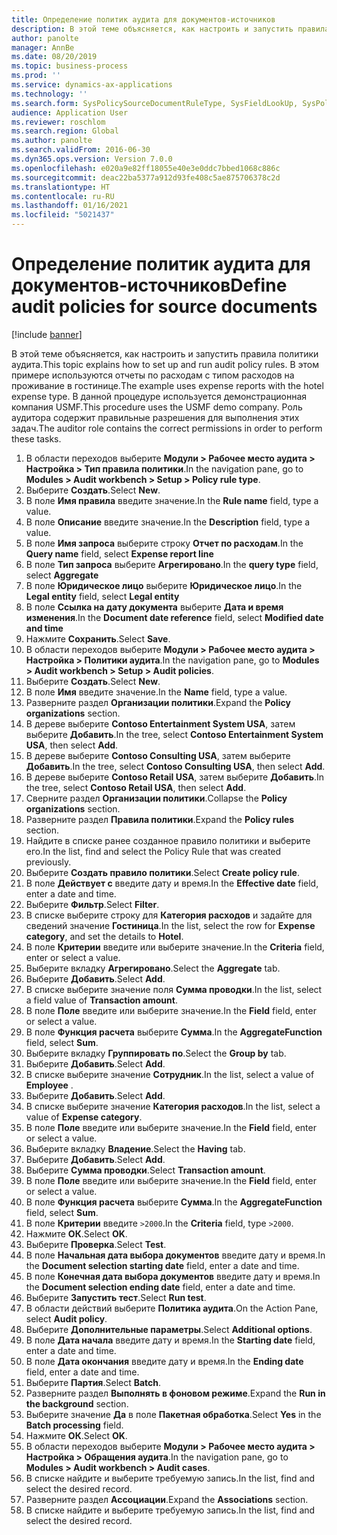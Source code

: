 ```yaml
---
title: Определение политик аудита для документов-источников
description: В этой теме объясняется, как настроить и запустить правила политики аудита.
author: panolte
manager: AnnBe
ms.date: 08/20/2019
ms.topic: business-process
ms.prod: ''
ms.service: dynamics-ax-applications
ms.technology: ''
ms.search.form: SysPolicySourceDocumentRuleType, SysFieldLookUp, SysPolicyListPage, SysPolicy, AuditPolicyRule, SysQueryForm, SysQueryFieldLookUp, AuditPolicyDateSelection, AuditPolicyAdditionalOption, BatchJob, CaseDetail
audience: Application User
ms.reviewer: roschlom
ms.search.region: Global
ms.author: panolte
ms.search.validFrom: 2016-06-30
ms.dyn365.ops.version: Version 7.0.0
ms.openlocfilehash: e020a9e82ff18055e40e3e0ddc7bbed1068c886c
ms.sourcegitcommit: deac22ba5377a912d93fe408c5ae875706378c2d
ms.translationtype: HT
ms.contentlocale: ru-RU
ms.lasthandoff: 01/16/2021
ms.locfileid: "5021437"
---
```

# <a name="define-audit-policies-for-source-documents"></a><span data-ttu-id="19775-103">Определение политик аудита для документов-источников</span><span class="sxs-lookup"><span data-stu-id="19775-103">Define audit policies for source documents</span></span>

[!include [banner](../../includes/banner.md)]

<span data-ttu-id="19775-104">В этой теме объясняется, как настроить и запустить правила политики аудита.</span><span class="sxs-lookup"><span data-stu-id="19775-104">This topic explains how to set up and run audit policy rules.</span></span> <span data-ttu-id="19775-105">В этом примере используются отчеты по расходам с типом расходов на проживание в гостинице.</span><span class="sxs-lookup"><span data-stu-id="19775-105">The example uses expense reports with the hotel expense type.</span></span> <span data-ttu-id="19775-106">В данной процедуре используется демонстрационная компания USMF.</span><span class="sxs-lookup"><span data-stu-id="19775-106">This procedure uses the USMF demo company.</span></span> <span data-ttu-id="19775-107">Роль аудитора содержит правильные разрешения для выполнения этих задач.</span><span class="sxs-lookup"><span data-stu-id="19775-107">The auditor role contains the correct permissions in order to perform these tasks.</span></span>

1. <span data-ttu-id="19775-108">В области переходов выберите **Модули > Рабочее место аудита > Настройка > Тип правила политики**.</span><span class="sxs-lookup"><span data-stu-id="19775-108">In the navigation pane, go to **Modules > Audit workbench > Setup > Policy rule type**.</span></span>
2. <span data-ttu-id="19775-109">Выберите **Создать**.</span><span class="sxs-lookup"><span data-stu-id="19775-109">Select **New**.</span></span>
3. <span data-ttu-id="19775-110">В поле **Имя правила** введите значение.</span><span class="sxs-lookup"><span data-stu-id="19775-110">In the **Rule name** field, type a value.</span></span>
4. <span data-ttu-id="19775-111">В поле **Описание** введите значение.</span><span class="sxs-lookup"><span data-stu-id="19775-111">In the **Description** field, type a value.</span></span>
5. <span data-ttu-id="19775-112">В поле **Имя запроса** выберите строку **Отчет по расходам**.</span><span class="sxs-lookup"><span data-stu-id="19775-112">In the **Query name** field, select **Expense report line**</span></span>
6. <span data-ttu-id="19775-113">В поле **Тип запроса** выберите **Агрегировано**.</span><span class="sxs-lookup"><span data-stu-id="19775-113">In the **query type** field, select **Aggregate**</span></span>
7. <span data-ttu-id="19775-114">В поле **Юридическое лицо** выберите **Юридическое лицо**.</span><span class="sxs-lookup"><span data-stu-id="19775-114">In the **Legal entity** field, select **Legal entity**</span></span>
8. <span data-ttu-id="19775-115">В поле **Ссылка на дату документа** выберите **Дата и время изменения**.</span><span class="sxs-lookup"><span data-stu-id="19775-115">In the **Document date reference** field, select **Modified date and time**</span></span>
9. <span data-ttu-id="19775-116">Нажмите **Сохранить**.</span><span class="sxs-lookup"><span data-stu-id="19775-116">Select **Save**.</span></span>
10. <span data-ttu-id="19775-117">В области переходов выберите **Модули > Рабочее место аудита > Настройка > Политики аудита**.</span><span class="sxs-lookup"><span data-stu-id="19775-117">In the navigation pane, go to **Modules > Audit workbench > Setup > Audit policies**.</span></span>
11. <span data-ttu-id="19775-118">Выберите **Создать**.</span><span class="sxs-lookup"><span data-stu-id="19775-118">Select **New**.</span></span>
12. <span data-ttu-id="19775-119">В поле **Имя** введите значение.</span><span class="sxs-lookup"><span data-stu-id="19775-119">In the **Name** field, type a value.</span></span>
13. <span data-ttu-id="19775-120">Разверните раздел **Организации политики**.</span><span class="sxs-lookup"><span data-stu-id="19775-120">Expand the **Policy organizations** section.</span></span>
14. <span data-ttu-id="19775-121">В дереве выберите **Contoso Entertainment System USA**, затем выберите **Добавить**.</span><span class="sxs-lookup"><span data-stu-id="19775-121">In the tree, select **Contoso Entertainment System USA**, then select **Add**.</span></span>
15. <span data-ttu-id="19775-122">В дереве выберите **Contoso Consulting USA**, затем выберите **Добавить**.</span><span class="sxs-lookup"><span data-stu-id="19775-122">In the tree, select **Contoso Consulting USA**, then select **Add**.</span></span>
16. <span data-ttu-id="19775-123">В дереве выберите **Contoso Retail USA**, затем выберите **Добавить**.</span><span class="sxs-lookup"><span data-stu-id="19775-123">In the tree, select **Contoso Retail USA**, then select **Add**.</span></span>
17. <span data-ttu-id="19775-124">Сверните раздел **Организации политики**.</span><span class="sxs-lookup"><span data-stu-id="19775-124">Collapse the **Policy organizations** section.</span></span>
18. <span data-ttu-id="19775-125">Разверните раздел **Правила политики**.</span><span class="sxs-lookup"><span data-stu-id="19775-125">Expand the **Policy rules** section.</span></span>
19. <span data-ttu-id="19775-126">Найдите в списке ранее созданное правило политики и выберите его.</span><span class="sxs-lookup"><span data-stu-id="19775-126">In the list, find and select the Policy Rule that was created previously.</span></span>
20. <span data-ttu-id="19775-127">Выберите **Создать правило политики**.</span><span class="sxs-lookup"><span data-stu-id="19775-127">Select **Create policy rule**.</span></span>
21. <span data-ttu-id="19775-128">В поле **Действует с** введите дату и время.</span><span class="sxs-lookup"><span data-stu-id="19775-128">In the **Effective date** field, enter a date and time.</span></span>
22. <span data-ttu-id="19775-129">Выберите **Фильтр**.</span><span class="sxs-lookup"><span data-stu-id="19775-129">Select **Filter**.</span></span>
23. <span data-ttu-id="19775-130">В списке выберите строку для **Категория расходов** и задайте для сведений значение **Гостиница**.</span><span class="sxs-lookup"><span data-stu-id="19775-130">In the list, select the row for **Expense category**, and set the details to **Hotel**.</span></span>
24. <span data-ttu-id="19775-131">В поле **Критерии** введите или выберите значение.</span><span class="sxs-lookup"><span data-stu-id="19775-131">In the **Criteria** field, enter or select a value.</span></span>
25. <span data-ttu-id="19775-132">Выберите вкладку **Агрегировано**.</span><span class="sxs-lookup"><span data-stu-id="19775-132">Select the **Aggregate** tab.</span></span>
26. <span data-ttu-id="19775-133">Выберите **Добавить**.</span><span class="sxs-lookup"><span data-stu-id="19775-133">Select **Add**.</span></span>
27. <span data-ttu-id="19775-134">В списке выберите значение поля **Сумма проводки**.</span><span class="sxs-lookup"><span data-stu-id="19775-134">In the list, select a field value of **Transaction amount**.</span></span>
28. <span data-ttu-id="19775-135">В поле **Поле** введите или выберите значение.</span><span class="sxs-lookup"><span data-stu-id="19775-135">In the **Field** field, enter or select a value.</span></span>
29. <span data-ttu-id="19775-136">В поле **Функция расчета** выберите **Сумма**.</span><span class="sxs-lookup"><span data-stu-id="19775-136">In the **AggregateFunction** field, select **Sum**.</span></span>
30. <span data-ttu-id="19775-137">Выберите вкладку **Группировать по**.</span><span class="sxs-lookup"><span data-stu-id="19775-137">Select the **Group by** tab.</span></span>
31. <span data-ttu-id="19775-138">Выберите **Добавить**.</span><span class="sxs-lookup"><span data-stu-id="19775-138">Select **Add**.</span></span>
32. <span data-ttu-id="19775-139">В списке выберите значение **Сотрудник**.</span><span class="sxs-lookup"><span data-stu-id="19775-139">In the list, select a value of **Employee** .</span></span>
33. <span data-ttu-id="19775-140">Выберите **Добавить**.</span><span class="sxs-lookup"><span data-stu-id="19775-140">Select **Add**.</span></span>
34. <span data-ttu-id="19775-141">В списке выберите значение **Категория расходов**.</span><span class="sxs-lookup"><span data-stu-id="19775-141">In the list, select a value of **Expense category**.</span></span>
35. <span data-ttu-id="19775-142">В поле **Поле** введите или выберите значение.</span><span class="sxs-lookup"><span data-stu-id="19775-142">In the **Field** field, enter or select a value.</span></span>
36. <span data-ttu-id="19775-143">Выберите вкладку **Владение**.</span><span class="sxs-lookup"><span data-stu-id="19775-143">Select the **Having** tab.</span></span>
37. <span data-ttu-id="19775-144">Выберите **Добавить**.</span><span class="sxs-lookup"><span data-stu-id="19775-144">Select **Add**.</span></span>
38. <span data-ttu-id="19775-145">Выберите **Сумма проводки**.</span><span class="sxs-lookup"><span data-stu-id="19775-145">Select **Transaction amount**.</span></span>
39. <span data-ttu-id="19775-146">В поле **Поле** введите или выберите значение.</span><span class="sxs-lookup"><span data-stu-id="19775-146">In the **Field** field, enter or select a value.</span></span>
40. <span data-ttu-id="19775-147">В поле **Функция расчета** выберите **Сумма**.</span><span class="sxs-lookup"><span data-stu-id="19775-147">In the **AggregateFunction** field, select **Sum**.</span></span>
41. <span data-ttu-id="19775-148">В поле **Критерии** введите `>2000`.</span><span class="sxs-lookup"><span data-stu-id="19775-148">In the **Criteria** field, type `>2000`.</span></span>
42. <span data-ttu-id="19775-149">Нажмите **ОК**.</span><span class="sxs-lookup"><span data-stu-id="19775-149">Select **OK**.</span></span>
43. <span data-ttu-id="19775-150">Выберите **Проверка**.</span><span class="sxs-lookup"><span data-stu-id="19775-150">Select **Test**.</span></span>
44. <span data-ttu-id="19775-151">В поле **Начальная дата выбора документов** введите дату и время.</span><span class="sxs-lookup"><span data-stu-id="19775-151">In the **Document selection starting date** field, enter a date and time.</span></span>
45. <span data-ttu-id="19775-152">В поле **Конечная дата выбора документов** введите дату и время.</span><span class="sxs-lookup"><span data-stu-id="19775-152">In the **Document selection ending date** field, enter a date and time.</span></span>
46. <span data-ttu-id="19775-153">Выберите **Запустить тест**.</span><span class="sxs-lookup"><span data-stu-id="19775-153">Select **Run test**.</span></span>
47. <span data-ttu-id="19775-154">В области действий выберите **Политика аудита**.</span><span class="sxs-lookup"><span data-stu-id="19775-154">On the Action Pane, select **Audit policy**.</span></span>
48. <span data-ttu-id="19775-155">Выберите **Дополнительные параметры**.</span><span class="sxs-lookup"><span data-stu-id="19775-155">Select **Additional options**.</span></span>
49. <span data-ttu-id="19775-156">В поле **Дата начала** введите дату и время.</span><span class="sxs-lookup"><span data-stu-id="19775-156">In the **Starting date** field, enter a date and time.</span></span>
50. <span data-ttu-id="19775-157">В поле **Дата окончания** введите дату и время.</span><span class="sxs-lookup"><span data-stu-id="19775-157">In the **Ending date** field, enter a date and time.</span></span>
51. <span data-ttu-id="19775-158">Выберите **Партия**.</span><span class="sxs-lookup"><span data-stu-id="19775-158">Select **Batch**.</span></span>
52. <span data-ttu-id="19775-159">Разверните раздел **Выполнять в фоновом режиме**.</span><span class="sxs-lookup"><span data-stu-id="19775-159">Expand the **Run in the background** section.</span></span>
53. <span data-ttu-id="19775-160">Выберите значение **Да** в поле **Пакетная обработка**.</span><span class="sxs-lookup"><span data-stu-id="19775-160">Select **Yes** in the **Batch processing** field.</span></span>
54. <span data-ttu-id="19775-161">Нажмите **ОК**.</span><span class="sxs-lookup"><span data-stu-id="19775-161">Select **OK**.</span></span>
55. <span data-ttu-id="19775-162">В области переходов выберите **Модули > Рабочее место аудита > Настройка > Обращения аудита**.</span><span class="sxs-lookup"><span data-stu-id="19775-162">In the navigation pane, go to **Modules > Audit workbench > Audit cases**.</span></span>
56. <span data-ttu-id="19775-163">В списке найдите и выберите требуемую запись.</span><span class="sxs-lookup"><span data-stu-id="19775-163">In the list, find and select the desired record.</span></span>
57. <span data-ttu-id="19775-164">Разверните раздел **Ассоциации**.</span><span class="sxs-lookup"><span data-stu-id="19775-164">Expand the **Associations** section.</span></span>
58. <span data-ttu-id="19775-165">В списке найдите и выберите требуемую запись.</span><span class="sxs-lookup"><span data-stu-id="19775-165">In the list, find and select the desired record.</span></span>


